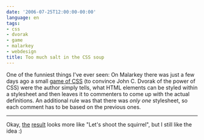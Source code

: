 ```yaml
---
date: '2006-07-25T12:00:00-00:00'
language: en
tags:
- css
- dvorak
- game
- malarkey
- webdesign
title: Too much salt in the CSS soup
---
```



One of the funniest things I've ever seen: On Malarkey there was just a few days ago a small [game of CSS](http://www.stuffandnonsense.co.uk/archives/too_many_cooks_dvorak_special.html) (to convince John C. Dvorak of the power of CSS) were the author simply tells, what HTML elements can be styled within a stylesheet and then leaves it to commenters to come up with the actual definitions. An additional rule was that there was _only one_ stylesheet, so each comment has to be based on the previous ones.



-------------------------------



Okay, [the](http://www.stuffandnonsense.co.uk/archives/way_too_many_cooks_dvorak_special.html) [result](http://www.stuffandnonsense.co.uk/archives/examples/toomanycooks_dvorakspecial.html) looks more like "Let's shoot the squirrel", but I still like the idea :)